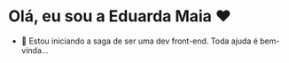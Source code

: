 # Olá, eu sou a Eduarda Maia ❤️
- 🌱 Estou iniciando a saga de ser uma dev front-end. Toda ajuda é bem-vinda...



